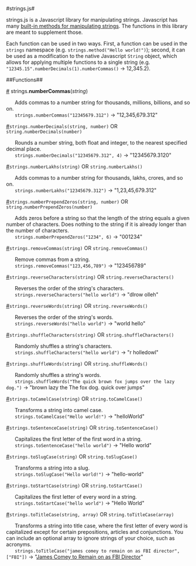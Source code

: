 #strings.js#

strings.js is a Javascript library for manipulating strings. Javascript has many [built-in methods for manipulating strings](http://www.w3schools.com/jsref/jsref_obj_string.asp). The functions in this library are meant to supplement those.

Each function can be used in two ways. First, a function can be used in the `strings` namespace (e.g. `strings.method("Hello world!")`); second, it can be used as a modification to the native Javascript `String` object, which allows for applying multiple functions to a single string (e.g. `"12345.15".numberDecimals(1).numberCommas()` &rarr; 12,345.2).

##Functions##

<a name="numberCommas" href="#numberCommas">#</a> strings.<b>numberCommas</b>(<i>string</i>)

&nbsp;&nbsp;&nbsp;&nbsp;&nbsp;&nbsp;Adds commas to a number string for thousands, millions, billions, and so on.
<br />&nbsp;&nbsp;&nbsp;&nbsp;&nbsp;&nbsp;`strings.numberCommas("12345679.312")` &rarr; "12,345,679.312"

<a name="" href="#">#</a>`strings.numberDecimals(string, number)` OR `string.numberDecimals(number)`

&nbsp;&nbsp;&nbsp;&nbsp;&nbsp;&nbsp;Rounds a number string, both float and integer, to the nearest specified decimal place.
<br />&nbsp;&nbsp;&nbsp;&nbsp;&nbsp;&nbsp;`strings.numberDecimals("12345679.312", 4)` &rarr; "12345679.3120"

<a name="" href="#">#</a>`strings.numberLakhs(string)` OR `string.numberLakhs()`

&nbsp;&nbsp;&nbsp;&nbsp;&nbsp;&nbsp;Adds commas to a number string for thousands, lakhs, crores, and so on.
<br />&nbsp;&nbsp;&nbsp;&nbsp;&nbsp;&nbsp;`strings.numberLakhs("12345679.312")` &rarr; "1,23,45,679.312"

<a name="" href="#">#</a>`strings.numberPrependZeros(string, number)` OR `string.numberPrependZeros(number)`

&nbsp;&nbsp;&nbsp;&nbsp;&nbsp;&nbsp;Adds zeros before a string so that the length of the string equals a given number of characters. Does nothing to the string if it is already longer than the number of characters.
<br />&nbsp;&nbsp;&nbsp;&nbsp;&nbsp;&nbsp;`strings.numberPrependZeros("1234", 6)` &rarr; "001234"

<a name="" href="#">#</a>`strings.removeCommas(string)` OR `string.removeCommas()`

&nbsp;&nbsp;&nbsp;&nbsp;&nbsp;&nbsp;Remove commas from a string.
<br />&nbsp;&nbsp;&nbsp;&nbsp;&nbsp;&nbsp;`strings.removeCommas("123,456,789")` &rarr; "123456789"

<a name="" href="#">#</a>`strings.reverseCharacters(string)` OR `string.reverseCharacters()`

&nbsp;&nbsp;&nbsp;&nbsp;&nbsp;&nbsp;Reverses the order of the string's characters.
<br />&nbsp;&nbsp;&nbsp;&nbsp;&nbsp;&nbsp;`strings.reverseCharacters("hello world")` &rarr; "dlrow olleh"

<a name="" href="#">#</a>`strings.reverseWords(string)` OR `string.reverseWords()`

&nbsp;&nbsp;&nbsp;&nbsp;&nbsp;&nbsp;Reverses the order of the string's words.
<br />&nbsp;&nbsp;&nbsp;&nbsp;&nbsp;&nbsp;`strings.reverseWords("hello world")` &rarr; "world hello"

<a name="" href="#">#</a>`strings.shuffleCharacters(string)` OR `string.shuffleCharacters()`

&nbsp;&nbsp;&nbsp;&nbsp;&nbsp;&nbsp;Randomly shuffles a string's characters.
<br />&nbsp;&nbsp;&nbsp;&nbsp;&nbsp;&nbsp;`strings.shuffleCharacters("hello world")` &rarr; "r holledowl"

<a name="" href="#">#</a>`strings.shuffleWords(string)` OR `string.shuffleWords()`

&nbsp;&nbsp;&nbsp;&nbsp;&nbsp;&nbsp;Randomly shuffles a string's words.
<br />&nbsp;&nbsp;&nbsp;&nbsp;&nbsp;&nbsp;`strings.shuffleWords("The quick brown fox jumps over the lazy dog.")` &rarr; "brown lazy the The fox dog. quick over jumps"

<a name="" href="#">#</a>`strings.toCamelCase(string)` OR `string.toCamelCase()`

&nbsp;&nbsp;&nbsp;&nbsp;&nbsp;&nbsp;Transforms a string into camel case.
<br />&nbsp;&nbsp;&nbsp;&nbsp;&nbsp;&nbsp;`strings.toCamelCase("Hello world!")` &rarr; "helloWorld"

<a name="" href="#">#</a>`strings.toSentenceCase(string)` OR `string.toSentenceCase()`

&nbsp;&nbsp;&nbsp;&nbsp;&nbsp;&nbsp;Capitalizes the first letter of the first word in a string.
<br />&nbsp;&nbsp;&nbsp;&nbsp;&nbsp;&nbsp;`strings.toSentenceCase("hello world")` &rarr; "Hello world"

<a name="" href="#">#</a>`strings.toSlugCase(string)` OR `string.toSlugCase()`

&nbsp;&nbsp;&nbsp;&nbsp;&nbsp;&nbsp;Transforms a string into a slug.
<br />&nbsp;&nbsp;&nbsp;&nbsp;&nbsp;&nbsp;`strings.toSlugCase("Hello world!")` &rarr; "hello-world"

<a name="" href="#">#</a>`strings.toStartCase(string)` OR `string.toStartCase()`

&nbsp;&nbsp;&nbsp;&nbsp;&nbsp;&nbsp;Capitalizes the first letter of every word in a string.
<br />&nbsp;&nbsp;&nbsp;&nbsp;&nbsp;&nbsp;`strings.toStartCase("hello world")` &rarr; "Hello World"

<a name="" href="#">#</a>`strings.toTitleCase(string, array)` OR `string.toTitleCase(array)`

&nbsp;&nbsp;&nbsp;&nbsp;&nbsp;&nbsp;Transforms a string into title case, where the first letter of every word is capitalized except for certain prepositions, articles and conjunctions. You can include an optional array to ignore strings of your choice, such as acronyms.
<br />&nbsp;&nbsp;&nbsp;&nbsp;&nbsp;&nbsp;`strings.toTitleCase("james comey to remain on as FBI director", ["FBI"])` &rarr; "[James Comey to Remain on as FBI Director](http://www.nbcnews.com/news/us-news/comey-remain-fbi-director-n711506)"
